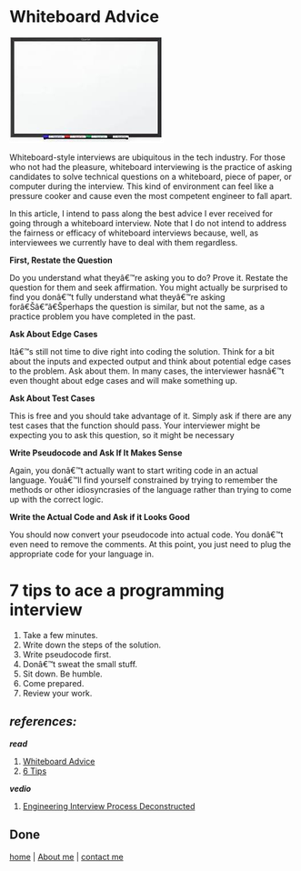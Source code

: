 # Whiteboard Advice

![image](../img3/Whiteboard.jpeg)

Whiteboard-style interviews are ubiquitous in the tech industry. For those who not had the pleasure, whiteboard interviewing is the practice of asking candidates to solve technical questions on a whiteboard, piece of paper, or computer during the interview. This kind of environment can feel like a pressure cooker and cause even the most competent engineer to fall apart.


In this article, I intend to pass along the best advice I ever received for going through a whiteboard interview. Note that I do not intend to address the fairness or efficacy of whiteboard interviews because, well, as interviewees we currently have to deal with them regardless.

**First, Restate the Question**

Do you understand what theyâ€™re asking you to do? Prove it. Restate the question for them and seek affirmation. You might actually be surprised to find you donâ€™t fully understand what theyâ€™re asking forâ€Šâ€”â€Šperhaps the question is similar, but not the same, as a practice problem you have completed in the past. 

**Ask About Edge Cases**

Itâ€™s still not time to dive right into coding the solution. Think for a bit about the inputs and expected output and think about potential edge cases to the problem. Ask about them. In many cases, the interviewer hasnâ€™t even thought about edge cases and will make something up.

**Ask About Test Cases**

This is free and you should take advantage of it. Simply ask if there are any test cases that the function should pass. Your interviewer might be expecting you to ask this question, so it might be necessary

**Write Pseudocode and Ask If It Makes Sense**

Again, you donâ€™t actually want to start writing code in an actual language. Youâ€™ll find yourself constrained by trying to remember the methods or other idiosyncrasies of the language rather than trying to come up with the correct logic.

**Write the Actual Code and Ask if it Looks Good**

You should now convert your pseudocode into actual code. You donâ€™t even need to remove the comments. At this point, you just need to plug the appropriate code for your language in. 

# 7 tips to ace a programming interview

1) Take a few minutes.
2) Write down the steps of the solution.
3) Write pseudocode first.
4) Donâ€™t sweat the small stuff.
5) Sit down. Be humble.
6) Come prepared.
7) Review your work.

## **_references:_**

**_read_**

1. [Whiteboard Advice](https://hackernoon.com/the-best-whiteboard-interview-advice-i-ever-received-3ebbfa72e4a)
1. [6 Tips](https://blog.usejournal.com/6-tips-to-ace-a-whiteboard-programming-interview-f06c1b378bc6)



**_vedio_**

1. [Engineering Interview Process Deconstructed](https://www.youtube.com/watch?v=KdXAUst8bdo)

## Done

[home](../README.md) | [About me](../about-me.md) | [contact me](../contact-me.md)